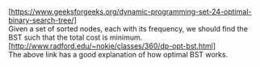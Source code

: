 [https://www.geeksforgeeks.org/dynamic-programming-set-24-optimal-binary-search-tree/]     
Given a set of sorted nodes, each with its frequency, we should find the BST such that the total cost is minimum.    
[http://www.radford.edu/~nokie/classes/360/dp-opt-bst.html]   
The above link has a good explanation of how optimal BST works.   
